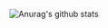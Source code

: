 ![Anurag's github stats](https://github-readme-stats.vercel.app/api?username=codero4ik&show_icons=true&theme=dark)
